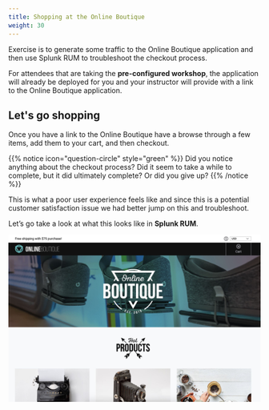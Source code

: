 ```yaml
---
title: Shopping at the Online Boutique
weight: 30
---
```


Exercise is to generate some traffic to the Online Boutique application and then use Splunk RUM to troubleshoot the checkout process.

For attendees that are taking the **pre-configured workshop**, the application will already be deployed for you and your instructor will provide with a link to the Online Boutique application.

## Let's go shopping

Once you have a link to the Online Boutique have a browse through a few items, add them to your cart, and then checkout.

{{% notice icon="question-circle" style="green" %}}
Did you notice anything about the checkout process? Did it seem to take a while to complete, but it did ultimately complete? Or did you give up?
{{% /notice %}}

This is what a poor user experience feels like and since this is a potential customer satisfaction issue we had better jump on this and troubleshoot.

Let’s go take a look at what this looks like in **Splunk RUM**.

![Online retail site with large hero image](../images/shop.jpg)
